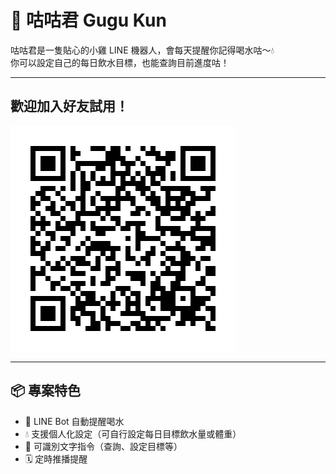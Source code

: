 # 🐤 咕咕君 Gugu Kun

咕咕君是一隻貼心的小雞 LINE 機器人，會每天提醒你記得喝水咕～💧  
你可以設定自己的每日飲水目標，也能查詢目前進度咕！

---

## 歡迎加入好友試用！

![Gugukun Illustration](./public/991lhney.png)

---

## 📦 專案特色

- 🐤 LINE Bot 自動提醒喝水
- 💧 支援個人化設定（可自行設定每日目標飲水量或體重）
- 🧠 可識別文字指令（查詢、設定目標等）
- 🗓️ 定時推播提醒
